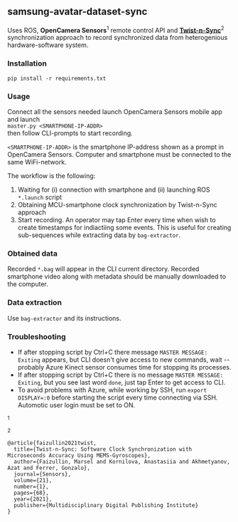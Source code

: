 ## samsung-avatar-dataset-sync


Uses ROS, **OpenCamera Sensors**<sup>1</sup> remote control API and [**Twist-n-Sync**](https://www.mdpi.com/1424-8220/21/1/68)<sup>2</sup> synchronization approach to record synchronized data from heterogenious hardware-software system.

### Installation
`pip install -r requirements.txt`

### Usage
Connect all the sensors needed launch OpenCamera Sensors mobile app and launch  
`master.py <SMARTPHONE-IP-ADDR>`  
then follow CLI-prompts to start recording.

`<SMARTPHONE-IP-ADDR>` is the smartphone IP-address shown as a prompt in OpenCamera Sensors. Computer and smartphone must be connected to the same WiFi-network.

The workflow is the following:  
1. Waiting for (i) connection with smartphone and (ii) launching ROS `*.launch` script
2. Obtaining MCU-smartphone clock synchronization by Twist-n-Sync approach
3. Start recording. An operator may tap Enter every time when wish to create timestamps for indiactiing some events. This is useful for creating sub-sequences while extracting data by `bag-extractor`.

### Obtained data
Recorded `*.bag` will appear in the CLI current directory.
Recorded smartphone video along with metadata should be manually downloaded to the computer.

### Data extraction
Use `bag-extractor` and its instructions.

### Troubleshooting

- If after stopping script by Ctrl+C there message `MASTER MESSAGE: Exiting` appears, but CLI doesn't give access to new commands, wait -- probably Azure Kinect sensor consumes time for stopping its processes.  
- If after stopping script by Ctrl+C there is no message `MASTER MESSAGE: Exiting`, but you see last word `done`, just tap Enter to get access to CLI.
- To avoid problems with Azure, while working by SSH, run `export DISPLAY=:0` before starting the script every time connecting via SSH. Automotic user login must be set to ON.

<sup>1</sup>

<sup>2</sup>
```
@article{faizullin2021twist,
  title={Twist-n-Sync: Software Clock Synchronization with Microseconds Accuracy Using MEMS-Gyroscopes},
  author={Faizullin, Marsel and Kornilova, Anastasiia and Akhmetyanov, Azat and Ferrer, Gonzalo},
  journal={Sensors},
  volume={21},
  number={1},
  pages={68},
  year={2021},
  publisher={Multidisciplinary Digital Publishing Institute}
}
```
